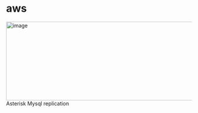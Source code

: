 # aws
<img width="864" height="214" alt="image" src="https://github.com/user-attachments/assets/d6ad2628-6f72-489c-a39c-f1285201b11f" />
Asterisk Mysql replication
